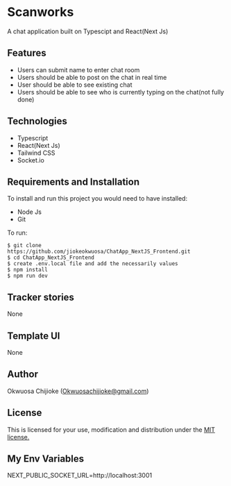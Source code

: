 # Scanworks
A chat application built on Typescipt and React(Next Js)

## Features

- Users can submit name to enter chat room
- Users should be able to post on the chat in real time
- User should be able to see existing chat
- Users should be able to see who is currently typing on the chat(not fully done)

## Technologies

- Typescript
- React(Next Js)
- Tailwind CSS
- Socket.io


## Requirements and Installation

To install and run this project you would need to have installed:
- Node Js
- Git

To run:
```
$ git clone https://github.com/jiokeokwuosa/ChatApp_NextJS_Frontend.git
$ cd ChatApp_NextJS_Frontend
$ create .env.local file and add the necessarily values
$ npm install
$ npm run dev
```

## Tracker stories

None

## Template UI

None

## Author

Okwuosa Chijioke (Okwuosachijioke@gmail.com)

## License

This is licensed for your use, modification and distribution under the [MIT license.](https://opensource.org/licenses/MIT)

## My Env Variables
NEXT_PUBLIC_SOCKET_URL=http://localhost:3001
